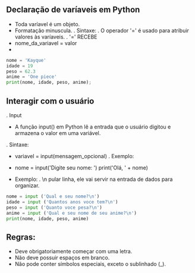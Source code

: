 ## Declaração de varíaveis em Python
- Toda varíavel é um objeto.
- Formatação minuscula. 
. Sintaxe:
. O operador '=' é usado para atribuir
valores às varíaveis.
. '=' RECEBE
- nome_da_variavel = valor
- 
``` python
nome = 'Kayque'
idade = 19
peso = 62.3
anime = 'One piece'
print(nome, idade, peso, anime);
```
## Interagir com o usuário
. Input
- A função input() em Python lê a entrada que o usuário digitou e armazena o valor em uma variável. 

. Sintaxe:
- variavel = input(mensagem_opcional)
. Exemplo: 
- nome = input('Digite seu nome: ')
print('Olá, ' + nome)

- Exemplo:
. \n pular linha, ele vai servir na entrada de dados para organizar.
``` python
nome = input ('Qual e seu nome?\n')
idade = input ('Quantos anos voce tem?\n')
peso = input ('Quanto voce pesa?\n')
anime = input ('Qual e seu nome de seu anime?\n')
print(nome, idade, peso, anime)
```

## Regras: 
- Deve obrigatoriamente começar com uma letra.
- Não deve possuir espaços em branco.
- Não pode conter símbolos especiais, exceto o sublinhado (_).